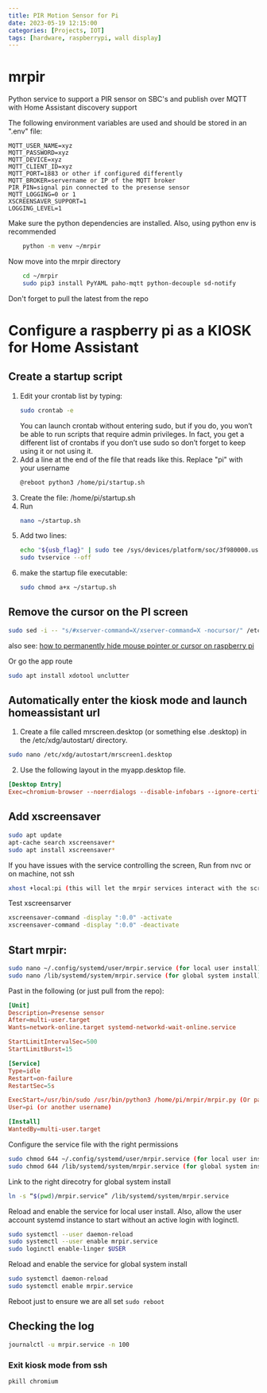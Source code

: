 ```yaml
---
title: PIR Motion Sensor for Pi
date: 2023-05-19 12:15:00
categories: [Projects, IOT]
tags: [hardware, raspberrypi, wall display]
---
```



# mrpir
Python service to support a PIR sensor on SBC's and publish over MQTT with Home Assistant discovery support

The following environment variables are used and should be stored in an ".env" file:

    MQTT_USER_NAME=xyz
    MQTT_PASSWORD=xyz
    MQTT_DEVICE=xyz
    MQTT_CLIENT_ID=xyz
    MQTT_PORT=1883 or other if configured differently
    MQTT_BROKER=servername or IP of the MQTT broker
    PIR_PIN=signal pin connected to the presense sensor
    MQTT_LOGGING=0 or 1 
    XSCREENSAVER_SUPPORT=1
    LOGGING_LEVEL=1


Make sure the python dependencies are installed. Also, using python env is recommended
``` sh
    python -m venv ~/mrpir
```
Now move into the mrpir directory
``` sh
    cd ~/mrpir
    sudo pip3 install PyYAML paho-mqtt python-decouple sd-notify
```
Don't forget to pull the latest from the repo
<br>

# Configure a raspberry pi as a KIOSK for Home Assistant
## Create a startup script
1. Edit your crontab list by typing:
    ``` sh
    sudo crontab -e
    ```
    You can launch crontab without entering sudo, but if you do, you won’t be able to run scripts that require admin privileges. In fact, you get a different list of crontabs if you don’t use sudo so don’t forget to keep using it or not using it.
2. Add a line at the end of the file that reads like this. Replace "pi" with your username
    ``` sh
    @reboot python3 /home/pi/startup.sh
    ```
3. Create the file: /home/pi/startup.sh
4. Run 
    ``` sh
    nano ~/startup.sh
    ```
5. Add two lines: 
    ``` sh
    echo "${usb_flag}" | sudo tee /sys/devices/platform/soc/3f980000.usb/buspower >/dev/null
    sudo tvservice --off
    ```
6. make the startup file executable: 
    ``` sh 
    sudo chmod a+x ~/startup.sh
    ```
## Remove the cursor on the PI screen
``` sh
sudo sed -i -- "s/#xserver-command=X/xserver-command=X -nocursor/" /etc/lightdm/lightdm.conf
```
also see: [how to permanently hide mouse pointer or cursor on raspberry pi](https://raspberrypi.stackexchange.com/questions/53127/how-to-permanently-hide-mouse-pointer-or-cursor-on-raspberry-pi/53813#53813)

Or go the app route
``` sh
sudo apt install xdotool unclutter
```
## Automatically enter the kiosk mode and launch homeassistant url
1. Create a file called mrscreen.desktop (or something else .desktop) in the /etc/xdg/autostart/ directory.
``` bash
sudo nano /etc/xdg/autostart/mrscreen1.desktop
```
2. Use the following layout in the myapp.desktop file. 
``` toml
[Desktop Entry]
Exec=chromium-browser --noerrdialogs --disable-infobars --ignore-certificate-errors --kiosk https://homeassistant.mjsquared.net
```

## Add xscreensaver
``` sh
sudo apt update
apt-cache search xscreensaver*
sudo apt install xscreensaver*
```
If you have issues with the service controlling the screen, Run from nvc or on machine, not ssh
``` sh
xhost +local:pi (this will let the mrpir services interact with the screensaver)
```
Test xscreensarver
``` sh
xscreensaver-command -display ":0.0" -activate
xscreensaver-command -display ":0.0" -deactivate
```
## Start mrpir:
``` sh
sudo nano ~/.config/systemd/user/mrpir.service (for local user install)
sudo nano /lib/systemd/system/mrpir.service (for global system install)
```
Past in the following (or just pull from the repo):
``` toml
[Unit]
Description=Presense sensor
After=multi-user.target
Wants=network-online.target systemd-networkd-wait-online.service

StartLimitIntervalSec=500
StartLimitBurst=15

[Service]
Type=idle
Restart=on-failure
RestartSec=5s

ExecStart=/usr/bin/sudo /usr/bin/python3 /home/pi/mrpir/mrpir.py (Or path to where you installed the service)
User=pi (or another username)

[Install]
WantedBy=multi-user.target
```
Configure the service file with the right permissions
``` sh
sudo chmod 644 ~/.config/systemd/user/mrpir.service (for local user install)
sudo chmod 644 /lib/systemd/system/mrpir.service (for global system install)
```

Link to the right direcotry for global system install
``` sh
ln -s “$(pwd)/mrpir.service” /lib/systemd/system/mrpir.service
```
Reload and enable the service for local user install. Also, allow the user account systemd instance to start without an active login with loginctl.
``` sh
sudo systemctl --user daemon-reload
sudo systemctl --user enable mrpir.service
sudo loginctl enable-linger $USER
```
Reload and enable the service for global system install
``` sh
sudo systemctl daemon-reload
sudo systemctl enable mrpir.service
```
Reboot just to ensure we are all set
```sudo reboot```

## Checking the log
``` sh
journalctl -u mrpir.service -n 100
```

### Exit kiosk mode from ssh
``` sh
pkill chromium
```
